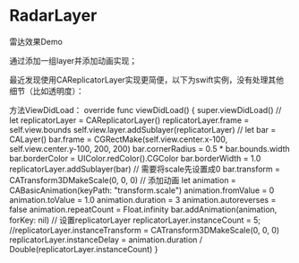 # RadarLayer
雷达效果Demo

通过添加一组layer并添加动画实现；

最近发现使用CAReplicatorLayer实现更简便，以下为swift实例，没有处理其他细节（比如透明度）：

方法ViewDidLoad：
    override func viewDidLoad() {
        super.viewDidLoad()
        //
        let replicatorLayer = CAReplicatorLayer()
        replicatorLayer.frame = self.view.bounds
        self.view.layer.addSublayer(replicatorLayer)
        //
        let bar = CALayer()
        bar.frame = CGRectMake(self.view.center.x-100, self.view.center.y-100, 200, 200)
        bar.cornerRadius = 0.5 * bar.bounds.width
        bar.borderColor = UIColor.redColor().CGColor
        bar.borderWidth = 1.0
        replicatorLayer.addSublayer(bar)
        // 需要将scale先设置成0
        bar.transform = CATransform3DMakeScale(0, 0, 0)
        // 添加动画
        let animation = CABasicAnimation(keyPath: "transform.scale")
        animation.fromValue = 0
        animation.toValue = 1.0
        animation.duration = 3
        animation.autoreverses = false
        animation.repeatCount = Float.infinity
        bar.addAnimation(animation, forKey: nil)
        // 设置replicatorLayer
        replicatorLayer.instanceCount = 5;
        //replicatorLayer.instanceTransform = CATransform3DMakeScale(0, 0, 0)
        replicatorLayer.instanceDelay = animation.duration / Double(replicatorLayer.instanceCount)
    }

